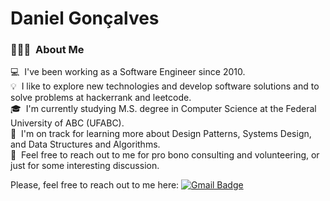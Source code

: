 # Daniel Gonçalves

### 👨🏻‍💻 &nbsp;About Me
💻 &nbsp;I've been working as a Software Engineer since 2010.\
💡 &nbsp;I like to explore new technologies and develop software solutions and to solve problems at hackerrank and leetcode.\
🎓 &nbsp;I'm currently studying M.S. degree in Computer Science at the Federal University of ABC (UFABC).\
🌱 &nbsp;I'm on track for learning more about Design Patterns, Systems Design, and Data Structures and Algorithms.\
💬 &nbsp;Feel free to reach out to me for pro bono consulting and volunteering, or just for some interesting discussion.


Please, feel free to reach out to me here: 
[![Gmail Badge](https://img.shields.io/badge/danielgoncalvesti@gmail.com-c14438?style=flat-square&logo=Gmail&logoColor=white&link=mailto:danielgoncalvesti@gmail.com)](mailto:danielgoncalvesti@gmail.com)
